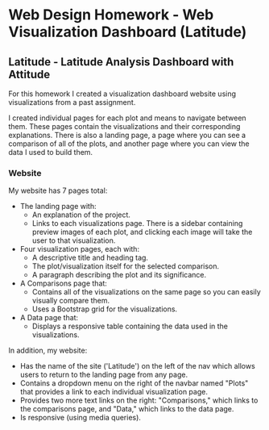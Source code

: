 # Web Design Homework - Web Visualization Dashboard (Latitude)


## Latitude - Latitude Analysis Dashboard with Attitude

For this homework I created a visualization dashboard website using visualizations from a past assignment. 

I created individual pages for each plot and means to navigate between them. These pages contain the visualizations and their corresponding explanations. There is also a landing page, a page where you can see a comparison of all of the plots, and another page where you can view the data I used to build them.

### Website

My website has 7 pages total:

* The landing page with:
  * An explanation of the project.
  * Links to each visualizations page. There is a sidebar containing preview images of each plot, and clicking each image will take the user to that visualization.
* Four visualization pages, each with:
  * A descriptive title and heading tag.
  * The plot/visualization itself for the selected comparison.
  * A paragraph describing the plot and its significance.
* A Comparisons page that:
  * Contains all of the visualizations on the same page so you can easily visually compare them.
  * Uses a Bootstrap grid for the visualizations.
* A Data page that:
  * Displays a responsive table containing the data used in the visualizations.

In addition, my website:

* Has the name of the site ('Latitude') on the left of the nav which allows users to return to the landing page from any page.
* Contains a dropdown menu on the right of the navbar named "Plots" that provides a link to each individual visualization page.
* Provides two more text links on the right: "Comparisons," which links to the comparisons page, and "Data," which links to the data page.
* Is responsive (using media queries).
